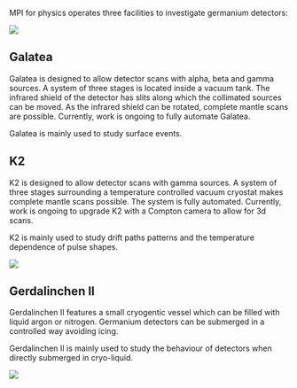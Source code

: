 <p class="lead">MPI for physics operates three facilities to investigate germanium detectors:</p>

<div class="row">
<div class="col-sm-6">
<img src="https://drive.google.com/uc?id=0BwM7XYhFgK7oYUppM2VhQndFakk">
</div>
<div class="col-sm-6">
<h2>Galatea</h2>
<p>Galatea is designed to allow detector scans with alpha, beta and gamma sources. A system of three stages is located inside a vacuum tank. The infrared shield of the detector has slits along which the collimated sources can be moved. As the infrared shield can be rotated, complete mantle scans are possible. Currently, work is ongoing to fully automate Galatea.</p>
<p>Galatea is mainly used to study surface events.</p>
</div>
</div>

<div class="row">
<div class="col-sm-6">
<h2>K2</h2>
<p>K2 is designed to allow detector scans with gamma sources. A system of three stages surrounding a temperature controlled vacuum cryostat makes complete mantle scans possible. The system is fully automated. Currently, work is ongoing to upgrade K2 with a Compton camera to allow for 3d scans.</p>
<p>K2 is mainly used to study drift paths patterns and the temperature dependence of pulse shapes.</p>
<img src="https://drive.google.com/uc?id=0BwM7XYhFgK7obWxqVGNvdlg0QjA" style="image-orientation:from-image">
</div>
<div class="col-sm-6">
<h2>Gerdalinchen II</h2>
<p>Gerdalinchen II features a small cryogentic vessel which can be filled with liquid argon or nitrogen. Germanium detectors can be submerged in a controlled way avoiding icing.</p>
<p>Gerdalinchen II is mainly used to study the behaviour of detectors when directly submerged in cryo-liquid.</p>
<img src="https://drive.google.com/uc?id=0BwM7XYhFgK7oU3JEbVlsQ2pEZGc">
</div>
</div>
